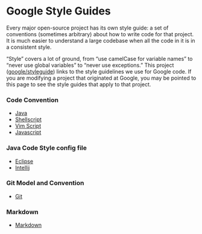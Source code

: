 Google Style Guides
===================

Every major open-source project has its own style guide: a set of conventions
(sometimes arbitrary) about how to write code for that project. It is much
easier to understand a large codebase when all the code in it is in a
consistent style.

“Style” covers a lot of ground, from “use camelCase for variable names” to
“never use global variables” to “never use exceptions.” This project
([google/styleguide](https://github.com/google/styleguide)) links to the
style guidelines we use for Google code. If you are modifying a project that
originated at Google, you may be pointed to this page to see the style guides
that apply to that project.

### Code Convention
* [Java](https://google.github.io/styleguide/javaguide.html)
* [Shellscript](https://google.github.io/styleguide/shell.xml)
* [Vim Script](https://google.github.io/styleguide/vimscriptguide.xml)
* [Javascript](https://google.github.io/styleguide/jsguide.html)

### Java Code Style config file
* [Eclipse](https://github.com/google/styleguide/blob/gh-pages/eclipse-java-google-style.xml)
* [Intellij](https://github.com/google/styleguide/blob/gh-pages/intellij-java-google-style.xml)

### Git Model and Convention
* [Git](https://github.com/nguyenngoc101/styleguide/blob/master/gitconvention/gitmodel.md)


### Markdown
* [Markdown](https://github.com/nguyenngoc101/styleguide/blob/master/docguide/README.md)
